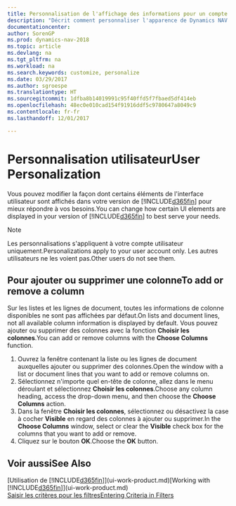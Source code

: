 ```yaml
---
title: Personnalisation de l'affichage des informations pour un compte utilisateur
description: "Décrit comment personnaliser l'apparence de Dynamics NAV pour votre compte d'utilisateur."
documentationcenter: 
author: SorenGP
ms.prod: dynamics-nav-2018
ms.topic: article
ms.devlang: na
ms.tgt_pltfrm: na
ms.workload: na
ms.search.keywords: customize, personalize
ms.date: 03/29/2017
ms.author: sgroespe
ms.translationtype: HT
ms.sourcegitcommit: 1dfba8b14019991c95f40ffd5f7fbaed5df414eb
ms.openlocfilehash: 48ec0e010cad154f91916ddf5c9780647a8049c9
ms.contentlocale: fr-fr
ms.lasthandoff: 12/01/2017

---
```

# <a name="user-personalization"></a><span data-ttu-id="6bbec-103">Personnalisation utilisateur</span><span class="sxs-lookup"><span data-stu-id="6bbec-103">User Personalization</span></span>
<span data-ttu-id="6bbec-104">Vous pouvez modifier la façon dont certains éléments de l'interface utilisateur sont affichés dans votre version de [!INCLUDE[d365fin](includes/d365fin_md.md)] pour mieux répondre à vos besoins.</span><span class="sxs-lookup"><span data-stu-id="6bbec-104">You can change how certain UI elements are displayed in your version of [!INCLUDE[d365fin](includes/d365fin_md.md)] to best serve your needs.</span></span>

> [!NOTE]  
>   <span data-ttu-id="6bbec-105">Les personnalisations s'appliquent à votre compte utilisateur uniquement.</span><span class="sxs-lookup"><span data-stu-id="6bbec-105">Personalizations apply to your user account only.</span></span> <span data-ttu-id="6bbec-106">Les autres utilisateurs ne les voient pas.</span><span class="sxs-lookup"><span data-stu-id="6bbec-106">Other users do not see them.</span></span>

## <a name="to-add-or-remove-a-column"></a><span data-ttu-id="6bbec-107">Pour ajouter ou supprimer une colonne</span><span class="sxs-lookup"><span data-stu-id="6bbec-107">To add or remove a column</span></span>
<span data-ttu-id="6bbec-108">Sur les listes et les lignes de document, toutes les informations de colonne disponibles ne sont pas affichées par défaut.</span><span class="sxs-lookup"><span data-stu-id="6bbec-108">On lists and document lines, not all available column information is displayed by default.</span></span> <span data-ttu-id="6bbec-109">Vous pouvez ajouter ou supprimer des colonnes avec la fonction **Choisir les colonnes**.</span><span class="sxs-lookup"><span data-stu-id="6bbec-109">You can add or remove columns with the **Choose Columns** function.</span></span>

1. <span data-ttu-id="6bbec-110">Ouvrez la fenêtre contenant la liste ou les lignes de document auxquelles ajouter ou supprimer des colonnes.</span><span class="sxs-lookup"><span data-stu-id="6bbec-110">Open the window with a list or document lines that you want to add or remove columns on.</span></span>
2. <span data-ttu-id="6bbec-111">Sélectionnez n'importe quel en-tête de colonne, allez dans le menu déroulant et sélectionnez **Choisir les colonnes**.</span><span class="sxs-lookup"><span data-stu-id="6bbec-111">Choose any column heading, access the drop-down menu, and then choose the **Choose Columns** action.</span></span>
3. <span data-ttu-id="6bbec-112">Dans la fenêtre **Choisir les colonnes**, sélectionnez ou désactivez la case à cocher **Visible** en regard des colonnes à ajouter ou supprimer.</span><span class="sxs-lookup"><span data-stu-id="6bbec-112">In the **Choose Columns** window, select or clear the **Visible** check box for the columns that you want to add or remove.</span></span>
4. <span data-ttu-id="6bbec-113">Cliquez sur le bouton **OK**.</span><span class="sxs-lookup"><span data-stu-id="6bbec-113">Choose the **OK** button.</span></span>

## <a name="see-also"></a><span data-ttu-id="6bbec-114">Voir aussi</span><span class="sxs-lookup"><span data-stu-id="6bbec-114">See Also</span></span>
<span data-ttu-id="6bbec-115">[Utilisation de [!INCLUDE[d365fin](includes/d365fin_md.md)]](ui-work-product.md)</span><span class="sxs-lookup"><span data-stu-id="6bbec-115">[Working with [!INCLUDE[d365fin](includes/d365fin_md.md)]](ui-work-product.md)</span></span>  
[<span data-ttu-id="6bbec-116">Saisir les critères pour les filtres</span><span class="sxs-lookup"><span data-stu-id="6bbec-116">Entering Criteria in Filters</span></span>](ui-enter-criteria-filters.md)

